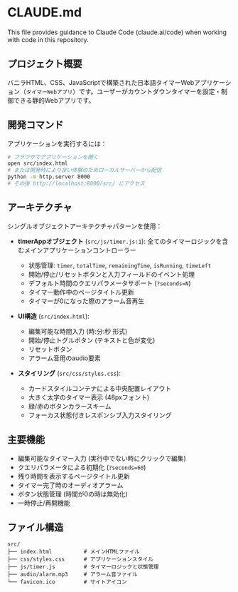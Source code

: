 # CLAUDE.md

This file provides guidance to Claude Code (claude.ai/code) when working with code in this repository.

## プロジェクト概要

バニラHTML、CSS、JavaScriptで構築された日本語タイマーWebアプリケーション（`タイマーWebアプリ`）です。ユーザーがカウントダウンタイマーを設定・制御できる静的Webアプリです。

## 開発コマンド

アプリケーションを実行するには：
```bash
# ブラウザでアプリケーションを開く
open src/index.html
# または開発時により良い体験のためローカルサーバーから配信
python -m http.server 8000
# その後 http://localhost:8000/src/ にアクセス
```

## アーキテクチャ

シングルオブジェクトアーキテクチャパターンを使用：

- **timerAppオブジェクト** (`src/js/timer.js:1`): 全てのタイマーロジックを含むメインアプリケーションコントローラー
  - 状態管理: `timer`, `totalTime`, `remainingTime`, `isRunning`, `timeLeft`
  - 開始/停止/リセットボタンと入力フィールドのイベント処理
  - デフォルト時間のクエリパラメータサポート (`?seconds=N`)
  - タイマー動作中のページタイトル更新
  - タイマーが0になった際のアラーム音再生

- **UI構造** (`src/index.html`):
  - 編集可能な時間入力 (時:分:秒 形式)
  - 開始/停止トグルボタン (テキストと色が変化)
  - リセットボタン
  - アラーム音用のaudio要素

- **スタイリング** (`src/css/styles.css`):
  - カードスタイルコンテナによる中央配置レイアウト
  - 大きく太字のタイマー表示 (48pxフォント)
  - 緑/赤のボタンカラースキーム
  - フォーカス状態付きレスポンシブ入力スタイリング

## 主要機能

- 編集可能なタイマー入力 (実行中でない時にクリックで編集)
- クエリパラメータによる初期化 (`?seconds=60`)
- 残り時間を表示するページタイトル更新
- タイマー完了時のオーディオアラーム
- ボタン状態管理 (時間が0の時は無効化)
- 一時停止/再開機能

## ファイル構造

```
src/
├── index.html          # メインHTMLファイル
├── css/styles.css      # アプリケーションスタイル
├── js/timer.js         # タイマーロジックと状態管理
├── audio/alarm.mp3     # アラーム音ファイル
└── favicon.ico         # サイトアイコン
```